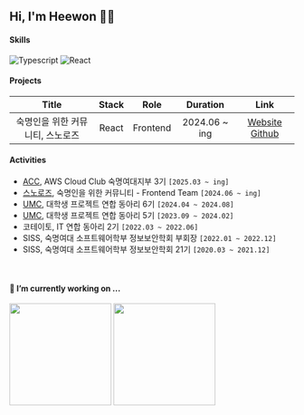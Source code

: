 ## Hi, I'm Heewon 👋🏻
#### Skills
<!--
<img alt="Typescript" src ="https://img.shields.io/badge/Typescript-3178C6.svg?&style=flat&logo=Typescript&logoColor=white"/>
-->
<img alt="Typescript" src ="https://img.shields.io/badge/Javascript-F7DF1E.svg?&style=flat&logo=Javascript&logoColor=black"/> <img alt="React" src ="https://img.shields.io/badge/React-61DAFB.svg?&logo=React&style=flat&logoColor=black"/> 

#### Projects
| Title | Stack | Role | Duration | Link |
|:---:|:---:|:---:|:---:|:---:|
| 숙명인을 위한 커뮤니티, 스노로즈 | React | Frontend | 2024.06 ~ ing | [Website](https://www.snorose.com) [Github](https://github.com/snorose/snorose-front-react) |

#### Activities
- [ACC](https://github.com/smwu-aws-cloud-club), AWS Cloud Club 숙명여대지부 3기 `[2025.03 ~ ing]`
- [스노로즈](https://www.instagram.com/snorose1906), 숙명인을 위한 커뮤니티 - Frontend Team `[2024.06 ~ ing]`
- [UMC](https://github.com/UMC-SMWU), 대학생 프로젝트 연합 동아리 6기 `[2024.04 ~ 2024.08]`
- [UMC](https://github.com/UMC-SMWU), 대학생 프로젝트 연합 동아리 5기 `[2023.09 ~ 2024.02]`
- 코테이토, IT 연합 동아리 2기 `[2022.03 ~ 2022.06]`
- SISS, 숙명여대 소프트웨어학부 정보보안학회 부회장 `[2022.01 ~ 2022.12]`
- SISS, 숙명여대 소프트웨어학부 정보보안학회 21기 `[2020.03 ~ 2021.12]`

<br />

#### 🌱 I’m currently working on ...
<div alignY="top">
  <img height="180" src="https://github-readme-stats.vercel.app/api?username=haesa&show_icons=true&title_color=9796f0&text_color=d5d5d5&icon_color=dadaf5&bg_color=22272e"/>
  <img height="180" src="https://github-readme-stats.vercel.app/api/top-langs/?username=haesa&layout=compact&title_color=9796f0&text_color=d5d5d5&bg_color=22272e"/>
</div>

<!--
**haesa/haesa** is a ✨ _special_ ✨ repository because its `README.md` (this file) appears on your GitHub profile.

Here are some ideas to get you started:

- 🔭 I’m currently working on ...
- 🌱 I’m currently learning ...
- 👯 I’m looking to collaborate on ...
- 🤔 I’m looking for help with ...
- 💬 Ask me about ...
- 📫 How to reach me: ...
- 😄 Pronouns: ...
- ⚡ Fun fact: ...

[Github Stat option]
&include_all_commits=true

-->
